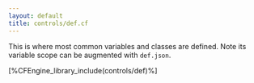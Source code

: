 ```yaml
---
layout: default
title: controls/def.cf
---
```


This is where most common variables and classes are defined. Note its variable scope can be augmented with `def.json`.

[%CFEngine_library_include(controls/def)%]
